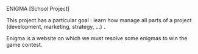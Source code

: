 ENIGMA
[School Project]

This project has a particular goal : learn how manage all parts of a project (development, marketing, strategy, ...) .

Enigma is a website on which we must resolve some enigmas to win the game contest.
